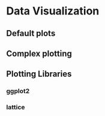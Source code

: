 # Data Visualization

## Default plots

## Complex plotting

## Plotting Libraries

### ggplot2

### lattice
